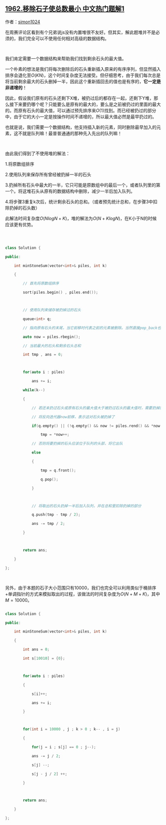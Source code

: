 ## [1962.移除石子使总数最小 中文热门题解1](https://leetcode.cn/problems/remove-stones-to-minimize-the-total/solutions/100000/mei-you-dui-jiu-zuo-bu-liao-onlognkde-li-qb9k)

作者：[simon1024](https://leetcode.cn/u/simon1024)

在周赛评论区看到有个兄弟说js没有内置堆很不友好。但其实，解此题堆并不是必须的，我们完全可以不使用任何相对高级的数据结构。

&nbsp;

我们肯定需要一个数据结构来帮助我们找到剩余石头的最大值。

一个朴素的想法是我们将每次删除后的石头重新插入原来的有序序列，但显然插入排序会退化至$O(KN)$，这个时间复杂度无法接受。但仔细思考，由于我们每次总是将当前剩余最大的石头删掉一半，因此这个重新插回去的值也是有序的，**它一定是非递增的**！

因此，假设我们原有的石头还剩下X堆，被扔过后的都存在一起，还剩下Y堆，那么接下来要扔哪个呢？只能要么是原有的最大的，要么是之前被扔过的里面的最大的。而原有石头的最大值，可以通过预先排序来$O(1)$找到。而已经被扔过的部分中，由于它的大小一定是按操作时间不递增的，所以最大值必然是最早扔过的。

也就是说，我们需要一个数据结构，他支持插入新的元素，同时删除最早加入的元素，这不就是队列嘛！最普普通通的那种先入先出的队列嘛！

&nbsp;

由此我们得到了不使用堆的解法：
1.将原数组排序
2.使用队列来保存所有曾经被扔掉一半的石头
3.扔掉所有石头中最大的一半，它只可能是原数组中的最后一个，或者队列里的第一个。将这堆石头从原有的数据结构中删除，减少一半后加入队列。
4.将步骤3重复k次后，统计剩余石头的总和。（或者预先统计总和，在步骤3中扣除扔掉的石头数）

此解法时间复杂度$O(NlogN+K)$，堆的解法为$O(N+KlogN)$，在K小于N的时候应该更有优势。

&nbsp;

```C++
class Solution {
public:
    int minStoneSum(vector<int>& piles, int k) 
    {
        // 首先将原数组排序
        sort(piles.begin() , piles.end());

        // 使用队列来储存被扔掉过的石头
        queue<int> q;
        // 指向原有石头的末尾，当它前移时代表之前的元素被删除。当然直接pop_back也是可以的。
        auto now = piles.rbegin();
        // 当前最大的石头和剩余石头总和
        int tmp , ans = 0;

        for(auto i : piles)
            ans += i;
        while(k--)
        {
            // 若还未扔过石头或原有石头的最大值大于被扔过石头的最大值时，需要扔掉原有石头里最大的，也就是now指向的那堆
            // 将反向迭代器now前移，表示这对石头被扔掉了
            if(q.empty() || (!q.empty() && now != piles.rend() && *now > q.front()))
                tmp = *now++;
            // 否则将要扔掉的石头应该位于队列的头部，将它出队
            else
            {
                tmp = q.front();
                q.pop();
            }

            // 将取出的石头扔掉一半后加入队列，并在总和里扣除扔掉的部分
            q.push(tmp - tmp / 2);
            ans -= tmp / 2;
        }

        return ans;
    }
};
```

&nbsp;

另外，由于本题的石子大小范围只有10000，我们也完全可以利用类似于桶排序+单调指针的方式来模拟取出的过程，该做法的时间复杂度为$O(N+M+K)$，其中$M=10000$。

```C++
class Solution {
public:
    int minStoneSum(vector<int>& piles, int k) 
    {
        int ans = 0;
        int s[10010] = {0};

        for(auto i : piles)
        {
            s[i]++;
            ans += i;
        }

        for(int i = 10000 , j ; k > 0 ; k-- , i = j)
        {
            for(j = i ; s[j] == 0 ; j--);
            ans -= j / 2;
            s[j] --;
            s[j - j / 2] ++;
        }

        return ans;
    }
};
```

